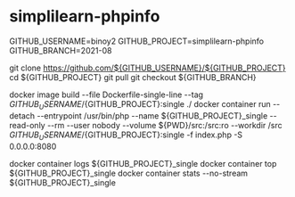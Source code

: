 # simplilearn-phpinfo

GITHUB_USERNAME=binoy2
GITHUB_PROJECT=simplilearn-phpinfo
GITHUB_BRANCH=2021-08

git clone https://github.com/${GITHUB_USERNAME}/${GITHUB_PROJECT}
cd ${GITHUB_PROJECT}
git pull
git checkout ${GITHUB_BRANCH}

docker image build --file Dockerfile-single-line --tag ${GITHUB_USERNAME}/${GITHUB_PROJECT}:single ./
docker container run --detach --entrypoint /usr/bin/php --name ${GITHUB_PROJECT}_single --read-only --rm --user nobody --volume ${PWD}/src:/src:ro --workdir /src ${GITHUB_USERNAME}/${GITHUB_PROJECT}:single -f index.php -S 0.0.0.0:8080

docker container logs ${GITHUB_PROJECT}_single 
docker container top ${GITHUB_PROJECT}_single 
docker container stats --no-stream ${GITHUB_PROJECT}_single 
